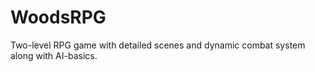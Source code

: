 # WoodsRPG
Two-level RPG game with detailed scenes and dynamic combat system along with AI-basics. 
